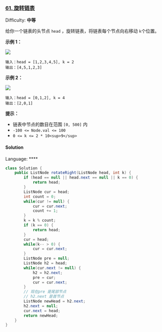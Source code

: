 ### [61\. 旋转链表](https://leetcode-cn.com/problems/rotate-list/)

Difficulty: **中等**


给你一个链表的头节点 `head` ，旋转链表，将链表每个节点向右移动 `k`个位置。

**示例 1：**

![](https://assets.leetcode.com/uploads/2020/11/13/rotate1.jpg)

```
输入：head = [1,2,3,4,5], k = 2
输出：[4,5,1,2,3]
```

**示例 2：**

![](https://assets.leetcode.com/uploads/2020/11/13/roate2.jpg)

```
输入：head = [0,1,2], k = 4
输出：[2,0,1]
```

**提示：**

*   链表中节点的数目在范围 `[0, 500]` 内
*   `-100 <= Node.val <= 100`
*   `0 <= k <= 2 * 10<sup>9</sup>`


#### Solution

Language: ****

```java
class Solution {
    public ListNode rotateRight(ListNode head, int k) {
        if (head == null || head.next == null || k == 0) {
            return head;
        }
        ListNode cur = head;
        int count = 0;
        while(cur != null) {
            cur = cur.next;
            count += 1;
        }
        k = k % count;
        if (k == 0) {
            return head;
        }
        cur = head;
        while(k-- > 0) {
            cur = cur.next;
        }
        ListNode pre = null;
        ListNode h2 = head;
        while(cur.next != null) {
            h2 = h2.next;
            pre = cur;
            cur = cur.next;
        }
        // 现在pre 是尾部节点
        // h2.next 是首节点
        ListNode newHead = h2.next;
        h2.next = null;
        cur.next = head;
        return newHead;
    }
}
```

